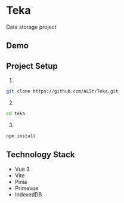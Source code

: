 # Teka

Data storage project

## Demo

## Project Setup

1. 
```sh
git clone https://github.com/AL5t/Teka.git
```

2. 
```sh
cd teka
```

3. 
```sh
npm install
```

## Technology Stack

- Vue 3
- Vite
- Pinia
- Primevue
- IndexedDB
